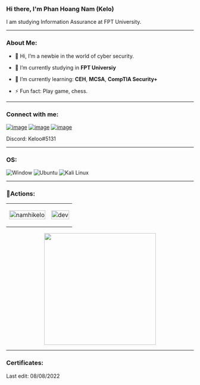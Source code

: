<!-- Intro -->
### Hi there, I'm Phan Hoang Nam  (Kelo)
I am studying Information Assurance at FPT University.

<hr>
<h3 align="left"><b>About Me:</b></h3>

- 🙇 Hi, I’m a newbie in the world of cyber security.

- 🌁 I’m currently studying in **FPT Universiy**

- 🌱 I’m currently learning: **CEH**, **MCSA**, **CompTIA Security+**

- ⚡ Fun fact: Play game, chess.


<hr>
<!-- Connect with me -->
<h3 align="left">Connect with me:</h3>
<div align="left">

[![image](https://img.shields.io/badge/Facebook-1877F2?style=for-the-badge&logo=facebook&logoColor=white)](https://www.facebook.com/namhikelo)
[![image](https://img.shields.io/badge/LinkedIn-0077B5?style=for-the-badge&logo=linkedin&logoColor=white)](https://www.linkedin.com/in/namkelo)
[![image](https://img.shields.io/badge/Gmail-D14836?style=for-the-badge&logo=gmail&logoColor=white)](mailto:namphanhoang20@gmail.com)



Discord: Keloo#5131
</div>

<hr>

<!-- OS-->
<h3 align="left">OS:</h3>
<p align="left">
<img src="https://img.shields.io/badge/Windows-0078D6?style=for-the-badge&logo=windows&logoColor=white" alt="Window">
<img src="https://img.shields.io/badge/Ubuntu-E95420?style=for-the-badge&logo=ubuntu&logoColor=white" alt="Ubuntu" /> 
<img src="https://img.shields.io/badge/Kali_Linux-557C94?style=for-the-badge&logo=kali-linux&logoColor=white" alt="Kali Linux">
</p>

<hr>

<!-- 🔭Actions -->
<h3 align="left">🔭Actions:</h3>
<div align="left">

<table style="width:100%;">
  <tr>
    <td>
      <img src="https://github-readme-stats.vercel.app/api?username=namhikelo&bg_color=FFFFFF00&text_color=179fa3&show_icons=true&count_private=true&include_all_commits=true&custom_title=Hoạt%20động%20trên%20Github" alt="namhikelo" width="100%"/>
    </td>
    <td>
      <p align="center"> 
        <img src="https://cdn.dribbble.com/users/1059583/screenshots/4171367/coding-freak.gif" alt="dev" width="100%"/>
      </p>
    </td>
  </tr>
</table>

<div align="center">
  <img height="300px" src="https://activity-graph.herokuapp.com/graph?username=namhikelo&theme=github"/>
</div>

<hr>
<h3 align="left">Certificates:</h3>
<p align="left">

<p align="center">

</p>

Last edit: 08/08/2022
